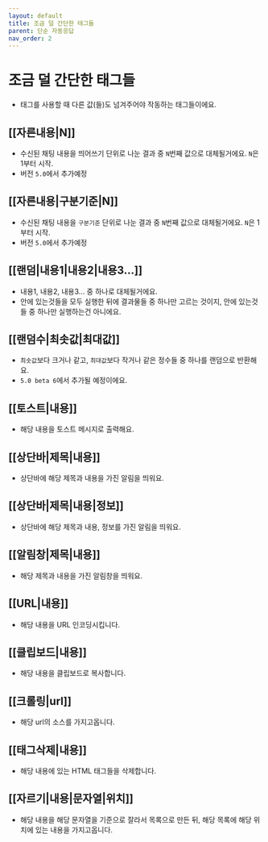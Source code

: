 ```yaml
---
layout: default
title: 조금 덜 간단한 태그들
parent: 단순 자동응답
nav_order: 2
---
```


# 조금 덜 간단한 태그들

* 태그를 사용할 때 다른 값(들)도 넘겨주어야 작동하는 태그들이에요.

## [[자른내용|N]]
 * 수신된 채팅 내용을 띄어쓰기 단위로 나눈 결과 중 `N`번째 값으로 대체될거에요. `N`은 1부터 시작.
 * 버전 `5.0`에서 추가예정

## [[자른내용|구분기준|N]]
 * 수신된 채팅 내용을 `구분기준` 단위로 나눈 결과 중 `N`번째 값으로 대체될거에요. `N`은 1부터 시작.
 * 버전 `5.0`에서 추가예정

## [[랜덤|내용1|내용2|내용3...]]
 * 내용1, 내용2, 내용3... 중 하나로 대체될거에요.
 * 안에 있는것들을 모두 실행한 뒤에 결과물들 중 하나만 고르는 것이지, 안에 있는것들 중 하나만 실행하는건 아니에요.

## [[랜덤수|최솟값|최대값]]
 * `최솟값`보다 크거나 같고, `최대값`보다 작거나 같은 정수들 중 하나를 랜덤으로 반환해요.
 * `5.0 beta 6`에서 추가될 예정이에요.

## [[토스트|내용]]
 * 해당 내용을 토스트 메시지로 출력해요.

## [[상단바|제목|내용]]
 * 상단바에 해당 제목과 내용을 가진 알림을 띄워요.

## [[상단바|제목|내용|정보]]
 * 상단바에 해당 제목과 내용, 정보를 가진 알림을 띄워요.

## [[알림창|제목|내용]]
 * 해당 제목과 내용을 가진 알림창을 띄워요.
 
## [[URL|내용]]
 * 해당 내용을 URL 인코딩시킵니다.

## [[클립보드|내용]]
 * 해당 내용을 클립보드로 복사합니다.

## [[크롤링|url]]
 * 해당 url의 소스를 가지고옵니다.

## [[태그삭제|내용]]
 * 해당 내용에 있는 HTML 태그들을 삭제합니다.

## [[자르기|내용|문자열|위치]]
 * 해당 내용을 해당 문자열을 기준으로 잘라서 목록으로 만든 뒤, 해당 목록에 해당 위치에 있는 내용을 가지고옵니다.
